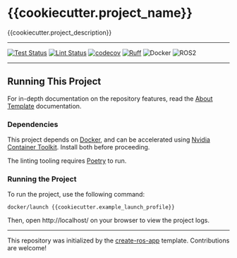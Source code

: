 # {{cookiecutter.project_name}}
{{cookiecutter.project_description}}

---
[![Test Status](https://github.com/{{cookiecutter.github_username_or_org}}/{{cookiecutter.project_name}}/workflows/test.yaml/badge.svg?branch=main)](https://github.com/{{cookiecutter.github_username_or_org}}/{{cookiecutter.project_name}}/actions?query=workflow%3ATest)
[![Lint Status](https://github.com/{{cookiecutter.github_username_or_org}}/{{cookiecutter.project_name}}/workflows/lint.yaml/badge.svg?branch=main)](https://github.com/{{cookiecutter.github_username_or_org}}/{{cookiecutter.project_name}}/actions?query=workflow%3ALint)
[![codecov](https://codecov.io/gh/{{cookiecutter.github_username_or_org}}/{{cookiecutter.project_name}}/branch/main/graph/badge.svg)](https://codecov.io/gh/{{cookiecutter.github_username_or_org}}/{{cookiecutter.project_name}})
[![Ruff](https://img.shields.io/endpoint?url=https://raw.githubusercontent.com/astral-sh/ruff/main/assets/badge/v2.json)](https://github.com/astral-sh/ruff)
![Docker](https://img.shields.io/badge/docker-%230db7ed.svg?logo=docker&logoColor=white)
![ROS2](https://img.shields.io/badge/ros-%230A0FF9.svg?logo=ros&logoColor=white)

---

## Running This Project

For in-depth documentation on the repository features, read the [About Template](docs/about_template.md) documentation.

### Dependencies

This project depends on [Docker](https://docs.docker.com/get-docker/), and can be accelerated using [Nvidia Container Toolkit](https://docs.nvidia.com/datacenter/cloud-native/container-toolkit/latest/install-guide.html). Install both before proceeding.

The linting tooling requires [Poetry](https://python-poetry.org/docs/) to run.

### Running the Project

To run the project, use the following command:

```shell
docker/launch {{cookiecutter.example_launch_profile}}
```

Then, open http://localhost/ on your browser to view the project logs.



---
This repository was initialized by the [create-ros-app](https://github.com/UrbanMachine/create-ros-app) template. Contributions are welcome!
